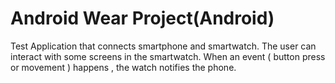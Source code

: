 # Android Wear Project(Android)

Test Application that connects smartphone and smartwatch.
The user can interact with some screens in the smartwatch. When an event ( button press or movement ) happens , the watch notifies the phone.